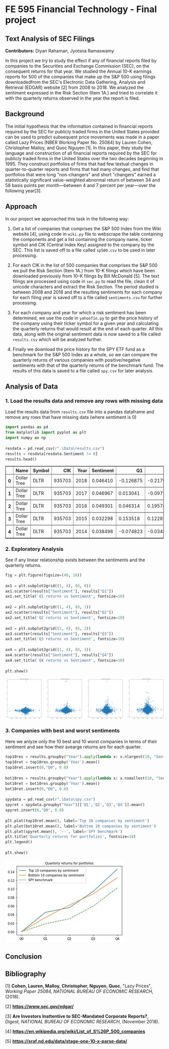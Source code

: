 # FE 595 Financial Technology - Final project

## Text Analysis of SEC Filings

**Contributors:** Diyan Rahaman, Jyotsna Ramaswamy

In this project we try to study the effect if any of financial reports filed by companies to the Securities and Exchange Commission (SEC), on the consequent returns for that year. We studied the Annual 10-K earnings reports for 500 of the companies that make up the S&P 500 using filings downloadedfrom the SEC's Electronic Data Gathering, Analysis and Retrieval (EDGAR) website [2] from 2008 to 2018. We analyzed the sentiment expressed in the Risk Section (Item 1A.) and tried to correlate it with the quarterly returns observed in the year the report is filed.

## Background

The initial hypothesis that the information contained in financial reports required by the SEC for publicly traded firms in the United States provided can be used to predict subsequent price movements was made in a paper called Lazy Prices (NBER Working Paper No. 25084) by Lauren Cohen, Christopher Malloy, and Quoc Nguyen [1]. In this paper, they study the language and construction of all financial reports required by the SEC for publicly traded firms in the United States over the two decades beginning in 1995. They construct portfolios of firms that had few textual changes in quarter-to-quarter reports and firms that had many changes, and find that portfolios that were long "non-changers" and short "changers" earned a statistically significant value-weighted abnormal return of between 34 and 58 basis points per month—between 4 and 7 percent per year—over the following year[3].

## Approach

In our project we approached this task in the following way:

1. Get a list of companies that comprises the S&P 500 Index from the Wiki website [4], using code in `wiki.py` file to webscrape the table containing the components and get a list containing the company name, ticker symbol and CIK (Central Index Key) assigned to the company by the SEC. This list is saved off to a file called `sp500.csv` to be used in later processing.

2. For each CIK in the list of 500 companies that comprises the S&P 500 we pull the Risk Section (Item 1A.) from 10-K filings which have been downloaded previously from 10-K filings by Bill McDonald [5]. The text filings are processed using code in `sec.py` to read the file, clean it of unicode characters and extract the Risk Section. The period studied is between 2008 and 2018 and the resulting sentiments for each company for each filing year is saved off to a file called `sentiments.csv` for further processing.

3. For each company and year for which a risk sentiment has been determined, we use the code in `yahoofin.py` to get the price history of the company using their ticker symbol for a given year and calculating the quarterly returns that would result at the end of each quarter. All this data, along with the original sentiment data is now saved to a file called `results.csv` which will be analyzed further.

4. Finally we download the price history for the SPY ETF fund as a benchmark for the S&P 500 Index as a whole, so we can compare the quarterly returns of various companies with positive/negative sentiments with that of the quarterly returns of the benchmark fund. The results of this data is saved to a file called `spy.csv` for later analysis.


## Analysis of Data

### 1. Load the results data and remove any rows with missing data

Load the results data from `results.csv` file into a pandas dataframe and remove any rows that have missing data (where sentiment is 0)


```python
import pandas as pd
from matplotlib import pyplot as plt
import numpy as np

resdata = pd.read_csv(r".\Data\results.csv")
results = resdata[resdata.Sentiment != 0]
results.head()
```




<div>
<style scoped>
    .dataframe tbody tr th:only-of-type {
        vertical-align: middle;
    }

    .dataframe tbody tr th {
        vertical-align: top;
    }

    .dataframe thead th {
        text-align: right;
    }
</style>
<table border="1" class="dataframe">
  <thead>
    <tr style="text-align: right;">
      <th></th>
      <th>Name</th>
      <th>Symbol</th>
      <th>CIK</th>
      <th>Year</th>
      <th>Sentiment</th>
      <th>Q1</th>
      <th>Q2</th>
      <th>Q3</th>
      <th>Q4</th>
    </tr>
  </thead>
  <tbody>
    <tr>
      <th>0</th>
      <td>Dollar Tree</td>
      <td>DLTR</td>
      <td>935703</td>
      <td>2018</td>
      <td>0.046410</td>
      <td>-0.126875</td>
      <td>-0.217959</td>
      <td>-0.249701</td>
      <td>-0.192842</td>
    </tr>
    <tr>
      <th>1</th>
      <td>Dollar Tree</td>
      <td>DLTR</td>
      <td>935703</td>
      <td>2017</td>
      <td>0.046967</td>
      <td>0.013041</td>
      <td>-0.097224</td>
      <td>0.120981</td>
      <td>0.385539</td>
    </tr>
    <tr>
      <th>2</th>
      <td>Dollar Tree</td>
      <td>DLTR</td>
      <td>935703</td>
      <td>2016</td>
      <td>0.049301</td>
      <td>0.046314</td>
      <td>0.195787</td>
      <td>0.001523</td>
      <td>-0.020683</td>
    </tr>
    <tr>
      <th>3</th>
      <td>Dollar Tree</td>
      <td>DLTR</td>
      <td>935703</td>
      <td>2015</td>
      <td>0.032298</td>
      <td>0.153518</td>
      <td>0.122814</td>
      <td>-0.052452</td>
      <td>0.103341</td>
    </tr>
    <tr>
      <th>4</th>
      <td>Dollar Tree</td>
      <td>DLTR</td>
      <td>935703</td>
      <td>2014</td>
      <td>0.038498</td>
      <td>-0.074823</td>
      <td>-0.034397</td>
      <td>-0.005851</td>
      <td>0.253546</td>
    </tr>
  </tbody>
</table>
</div>



### 2. Exploratory Analysis

See if any linear relationship exists between the sentiments and the quarterly returns.


```python
fig = plt.figure(figsize=(40, 10))

ax1 = plt.subplot2grid((1, 4), (0, 0))
ax1.scatter(results["Sentiment"], results["Q1"])
ax1.set_title('Q1 returns vs Sentiment', fontsize=10)

ax2 = plt.subplot2grid((1, 4), (0, 1))
ax2.scatter(results["Sentiment"], results["Q2"])
ax2.set_title('Q2 returns vs Sentiment', fontsize=10)

ax3 = plt.subplot2grid((1, 4), (0, 2))
ax3.scatter(results["Sentiment"], results["Q3"])
ax3.set_title('Q3 returns vs Sentiment', fontsize=10)

ax4 = plt.subplot2grid((1, 4), (0, 3))
ax4.scatter(results["Sentiment"], results["Q4"])
ax4.set_title('Q4 returns vs Sentiment', fontsize=10)

plt.show()
```


![png](./Images/output_6_0.png)


### 3. Companies with best and worst sentiments

Here we anlyze only the 10 best and 10 worst companies in terms of their sentiment and see how their avearge returns are for each quarter.


```python
top10res = results.groupby("Year").apply(lambda x: x.nlargest(10, "Sentiment"))[['Q1','Q2','Q3','Q4']]
top10ret = top10res.groupby('Year').mean()
top10ret.insert(0,"Q0", 0.0)

bot10res = results.groupby("Year").apply(lambda x: x.nsmallest(10, "Sentiment"))[['Q1','Q2','Q3','Q4']]
bot10ret = bot10res.groupby('Year').mean()
bot10ret.insert(0,"Q0", 0.0)

spydata = pd.read_csv(r".\Data\spy.csv")
spyret = spydata.groupby("Year")[['Q1','Q2','Q3','Q4']].mean()
spyret.insert(0,"Q0", 0.0)

plt.plot(top10ret.mean(), label='Top 10 companies by sentiment')
plt.plot(bot10ret.mean(), label='Bottom 10 companies by sentiment')
plt.plot(spyret.mean(), '--', label='SPY benchmark')
plt.title('Quarterly returns for portfolios', fontsize=10)
plt.legend()

plt.show()
```


![png](./Images/output_8_0.png)


## Conclusion



## Bibliography

[1] **Cohen, Lauren, Malloy, Christopher, Nguyen, Quoc**, "Lazy Prices", _Working Paper 25084, NATIONAL BUREAU OF ECONOMIC RESEARCH_, (2018).

[2] **https://www.sec.gov/edgar/**

[3] **Are Investors Inattentive to SEC-Mandated Corporate Reports?**, _Digest, NATIONAL BUREAU OF ECONOMIC RESEARCH_, (November 2018).

[4] **https://en.wikipedia.org/wiki/List_of_S%26P_500_companies**

[5] **https://sraf.nd.edu/data/stage-one-10-x-parse-data/**

